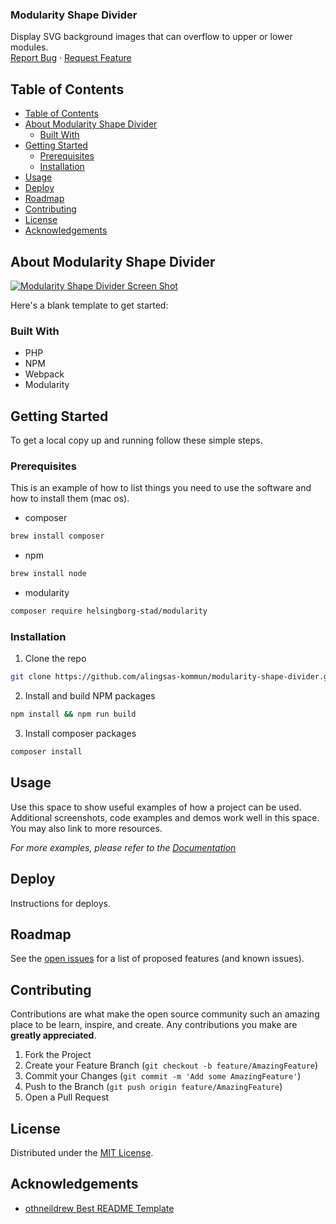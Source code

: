 <!-- ---
title: "README"
date: 2021-05-27
draft: false
layout: default
parent: Boilerplates
--- -->

<!-- SHIELDS -->
<!-- [![Contributors][contributors-shield]][contributors-url]
[![Forks][forks-shield]][forks-url]
[![Stargazers][stars-shield]][stars-url]
[![Issues][issues-shield]][issues-url]
[![License][license-shield]][license-url] -->

<h3>Modularity Shape Divider</h3>
<p>
  Display SVG background images that can overflow to upper or lower modules.
  <br />
  <a href="https://github.com/alingsas-kommun/modularity-shape-divider/issues">Report Bug</a>
  ·
  <a href="https://github.com/alingsas-kommun/modularity-shape-divider/issues">Request Feature</a>
</p>

## Table of Contents
- [Table of Contents](#table-of-contents)
- [About Modularity Shape Divider](#about-modularity-shape-divider)
  - [Built With](#built-with)
- [Getting Started](#getting-started)
  - [Prerequisites](#prerequisites)
  - [Installation](#installation)
- [Usage](#usage)
- [Deploy](#deploy)
- [Roadmap](#roadmap)
- [Contributing](#contributing)
- [License](#license)
- [Acknowledgements](#acknowledgements)

## About Modularity Shape Divider

[![Modularity Shape Divider Screen Shot][product-screenshot]](https://example.com)

Here's a blank template to get started:

### Built With

* PHP
* NPM
* Webpack
* Modularity

## Getting Started

To get a local copy up and running follow these simple steps.

### Prerequisites

This is an example of how to list things you need to use the software and how to install them (mac os).
* composer
```sh
brew install composer
```
* npm
```sh
brew install node
```
* modularity
```sh
composer require helsingborg-stad/modularity
```
### Installation

1. Clone the repo
```sh
git clone https://github.com/alingsas-kommun/modularity-shape-divider.git
```
2. Install and build NPM packages
```sh
npm install && npm run build
```
3. Install composer packages
```sh
composer install
```

## Usage

Use this space to show useful examples of how a project can be used. Additional screenshots, code examples and demos work well in this space. You may also link to more resources.

_For more examples, please refer to the [Documentation](https://example.com)_

## Deploy

Instructions for deploys.

## Roadmap

See the [open issues][issues-url] for a list of proposed features (and known issues).

## Contributing

Contributions are what make the open source community such an amazing place to be learn, inspire, and create. Any contributions you make are **greatly appreciated**.

1. Fork the Project
2. Create your Feature Branch (`git checkout -b feature/AmazingFeature`)
3. Commit your Changes (`git commit -m 'Add some AmazingFeature'`)
4. Push to the Branch (`git push origin feature/AmazingFeature`)
5. Open a Pull Request

## License

Distributed under the [MIT License][license-url].

## Acknowledgements

- [othneildrew Best README Template](https://github.com/othneildrew/Best-README-Template)


<!-- MARKDOWN LINKS & IMAGES -->
<!-- https://www.markdownguide.org/basic-syntax/#reference-style-links -->
[contributors-shield]: https://img.shields.io/github/contributors/alingsas-kommun/modularity-shape-divider.svg?style=flat-square
[contributors-url]: https://github.com/alingsas-kommun/modularity-shape-divider/graphs/contributors
[forks-shield]: https://img.shields.io/github/forks/alingsas-kommun/modularity-shape-divider.svg?style=flat-square
[forks-url]: https://github.com/alingsas-kommun/modularity-shape-divider/network/members
[stars-shield]: https://img.shields.io/github/stars/alingsas-kommun/modularity-shape-divider.svg?style=flat-square
[stars-url]: https://github.com/alingsas-kommun/modularity-shape-divider/stargazers
[issues-shield]: https://img.shields.io/github/issues/alingsas-kommun/modularity-shape-divider.svg?style=flat-square
[issues-url]: https://github.com/alingsas-kommun/modularity-shape-divider/issues
[license-shield]: https://img.shields.io/github/license/alingsas-kommun/modularity-shape-divider.svg?style=flat-square
[license-url]: https://raw.githubusercontent.com/alingsas-kommun/modularity-shape-divider/master/LICENSE
[product-screenshot]: images/screenshot.png